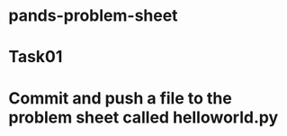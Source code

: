 # pands-problem-sheet 
# Task01 
# Commit and push a file to the problem sheet called helloworld.py

